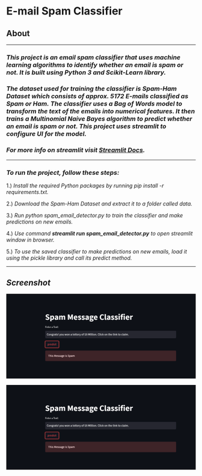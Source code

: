 # **E-mail Spam Classifier**
## **About**
---
### _This project is an email spam classifier that uses machine learning algorithms to identify whether an email is spam or not. It is built using Python 3 and Scikit-Learn library._

### _The dataset used for training the classifier is Spam-Ham Dataset which consists of approx. 5172 E-mails classified as Spam or Ham._ _The classifier uses a Bag of Words model to transform the text of the emails into numerical features. It then trains a Multinomial Naive Bayes algorithm to predict whether an email is spam or not. This project uses streamlit to configure UI for the model._ 
### _For more info on streamlit visit [Streamlit Docs](https://docs.streamlit.io/)._
---

### _To run the project, follow these steps:_

1.) _Install the required Python packages by running pip install -r requirements.txt._

2.) _Download the Spam-Ham Dataset and extract it to a folder called data._

3.) _Run python spam_email_detector.py to train the classifier and make predictions on new emails._

4.) _Use command **streamlit run spam_email_detector.py** to open streamlit window in browser._

5.) _To use the saved classifier to make predictions on new emails, load it using the pickle library and call its predict method._

----
## _Screenshot_
![Image Link](https://github.com/strivercoder99/strivercoder99.github.io/blob/main/Media/ss1.png)


![Image Link](https://github.com/strivercoder99/strivercoder99.github.io/blob/main/Media/ss1.png)